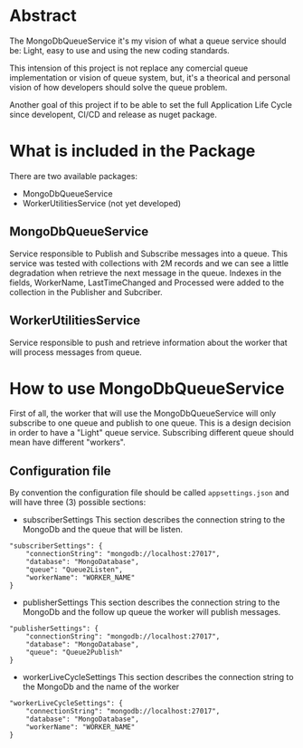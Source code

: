 # Abstract

The MongoDbQueueService it's my vision of what a queue service should be: Light, easy to use and using the new coding standards.

This intension of this project is not replace any comercial queue implementation or vision of queue system, but, it's a theorical and personal vision of how developers should solve the queue problem.

Another goal of this project if to be able to set the full Application Life Cycle since developent, CI/CD and release as nuget package.


# What is included in the Package

There are two available packages:
* MongoDbQueueService
* WorkerUtilitiesService (not yet developed)


## MongoDbQueueService

Service responsible to Publish and Subscribe messages into a queue. This service was tested with collections with 2M records and we can see a little degradation when retrieve the next message in the queue. Indexes in the fields, WorkerName, LastTimeChanged and Processed were added to the collection in the Publisher and Subcriber.


## WorkerUtilitiesService

Service responsible to push and retrieve information about the worker that will process messages from queue.


# How to use MongoDbQueueService

First of all, the worker that will use the MongoDbQueueService will only subscribe to one queue and publish to one queue. 
This is a design decision in order to have a "Light" queue service.
Subscribing different queue should mean have different "workers".

## Configuration file
By convention the configuration file should be called ```appsettings.json``` and will have three (3) possible sections:

* subscriberSettings
This section describes the connection string to the MongoDb and the queue that will be listen.
```
"subscriberSettings": {
    "connectionString": "mongodb://localhost:27017",
    "database": "MongoDatabase",
    "queue": "Queue2Listen",
    "workerName": "WORKER_NAME"
}
```


* publisherSettings
This section describes the connection string to the MongoDb and the follow up queue the worker will publish messages.
```
"publisherSettings": {
    "connectionString": "mongodb://localhost:27017",
    "database": "MongoDatabase",
    "queue": "Queue2Publish" 
}
```


* workerLiveCycleSettings
This section describes the connection string to the MongoDb and the name of the worker
```
"workerLiveCycleSettings": {
    "connectionString": "mongodb://localhost:27017",
    "database": "MongoDatabase",
    "workerName": "WORKER_NAME"
}
```
